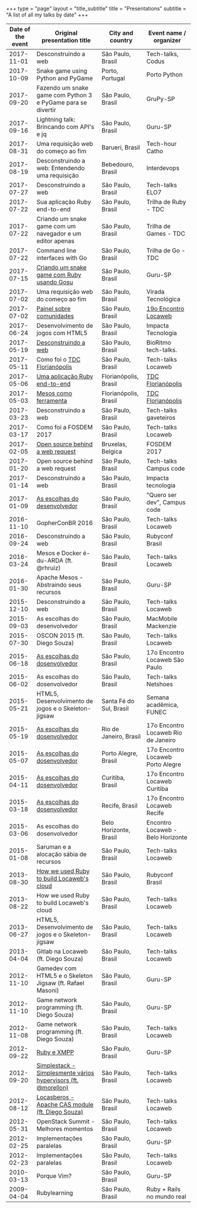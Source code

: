 +++
type = "page"
layout = "title_subtitle"
title = "Presentations"
subtitle = "A list of all my talks by date"
+++

Date of the event  | Original presentation title                              | City and country  | Event name / organizer
-------------- | ------------------------------------------------------------ | ----------------- | ------------------------
2017-11-01     | Desconstruindo a web                                         | São Paulo, Brasil | Tech-talks, Codus
2017-10-09     | Snake game using Python and PyGame                           | Porto, Portugal   | Porto Python
2017-09-20     | Fazendo um snake game com Python 3 e PyGame para se divertir | São Paulo, Brasil | GruPy-SP
2017-09-16     | Lightning talk: Brincando com API's e jq                     | São Paulo, Brasil | Guru-SP
2017-08-31     | Uma requisição web do começo ao fim                          | Barueri, Brasil   | Tech-hour Catho
2017-08-19     | Desconstruindo a web: Entendendo uma requisição              | Bebedouro, Brasil | Interdevops
2017-07-27     | Desconstruindo a web                                         | São Paulo, Brasil | Tech-talks ELO7
2017-07-22     | Sua aplicação Ruby end-to-end                                | São Paulo, Brasil | Trilha de Ruby - TDC
2017-07-22     | Criando um snake game com um navegador e um editor apenas    | São Paulo, Brasil | Trilha de Games - TDC
2017-07-22     | Command line interfaces with Go                              | São Paulo, Brasil | Trilha de Go - TDC
2017-07-15     | [Criando um snake game com Ruby usando Gosu](https://www.youtube.com/watch?v=bcQaQVJkVbw) | São Paulo, Brasil | Guru-SP
2017-07-02     | Uma requisição web do começo ao fim                          | São Paulo, Brasil | Virada Tecnológica
2017-07-02     | [Painel sobre comunidades](https://pbs.twimg.com/media/DDarqhkW0AAuuJT.jpg:large) | São Paulo, Brasil | [19o Encontro Locaweb](http://eventos.locaweb.com.br/eventos-anteriores/19o-encontro-locaweb-sao-paulo/)
2017-06-24     | Desenvolvimento de jogos com HTML5                           | São Paulo, Brasil | Impacta Tecnologia
2017-05-19     | [Desconstruindo a web](http://cege.la/OSc9Yb)                | São Paulo, Brasil | BioRitmo tech-talks.
2017-05-11     | Como foi o [TDC Florianópolis](http://www.thedevelopersconference.com.br/tdc/2017/florianopolis/trilhas) | São Paulo, Brasil | Tech-talks Locaweb
2017-05-06     | [Uma aplicação Ruby end-to-end](https://www.eventials.com/Globalcode/sabado-a-tarde-tdconline-floripa-2017-stadium/) | Florianópolis, Brasil | [TDC Florianópolis](http://www.thedevelopersconference.com.br/tdc/2017/florianopolis/trilhas)
2017-05-03     | [Mesos como ferramenta](https://www.eventials.com/Globalcode/quarta-a-tarde-tdconline-floripa-2017-stadium/) | Florianópolis, Brasil | [TDC Florianópolis](http://www.thedevelopersconference.com.br/tdc/2017/florianopolis/trilhas)
2017-03-23     | Desconstruindo a web                                         | São Paulo, Brasil | Tech-talks gaveteiros
2017-03-17     | Como foi a FOSDEM 2017                                       | São Paulo, Brasil | Tech-talks Locaweb
2017-02-05     | [Open source behind a web request](https://fosdem.org/2017/schedule/event/desktops_open_source_behind_web_request/) | Bruxelas, Belgica | FOSDEM 2017
2017-01-20     | Open source behind a web request                             | São Paulo, Brasil | Tech-talks Campus code
2017-01-14     | Desconstruindo a web                                         | São Paulo, Brasil | Impacta tecnologia
2017-01-09     | [As escolhas do desenvolvedor](https://pbs.twimg.com/media/C1vn7x1XcAQKbxk.jpg:large) | São Paulo, Brasil | "Quero ser dev", Campus code
2016-11-10     | GopherConBR 2016                                             | São Paulo, Brasil | Tech-talks Locaweb
2016-09-24     | Desconstruindo a web                                         | São Paulo, Brasil | Rubyconf Brasil
2016-03-24     | Mesos e Docker é-du-ARDA (ft. @rhruiz)                       | São Paulo, Brasil | Tech-talks Locaweb
2016-01-30     | Apache Mesos - Abstraindo seus recursos                      | São Paulo, Brasil | Guru-SP
2015-12-10     | Desconstruindo a web                                         | São Paulo, Brasil | Tech-talks Locaweb
2015-09-03     | As escolhas do desenvolvedor                                 | São Paulo, Brasil | MacMobile Mackenzie
2015-07-30     | OSCON 2015 (ft. Diego Souza)                                 | São Paulo, Brasil | Tech-talks Locaweb
2015-06-18     | [As escolhas do dosenvolvedor](https://en.eventials.com/locaweb/as-escolhas-do-desenvolvedor-com-willian-molinari-a-k-a-pothix/) | São Paulo, Brasil | 17o Encontro Locaweb São Paulo
2015-06-02     | As escolhas do dosenvolvedor                                 | São Paulo, Brasil | Tech-talks Netshoes
2015-05-21     | HTML5, Desenvolvimento de jogos e o Skeleton-jigsaw          | Santa Fé do Sul, Brasil | Semana acadêmica, FUNEC
2015-05-19     | [As escolhas do dosenvolvedor](https://www.flickr.com/photos/locaweb/17899298832/in/album-72157652754664218/) | Rio de Janeiro, Brasil | 17o Encontro Locaweb Rio de Janeiro
2015-05-07     | [As escolhas do dosenvolvedor](https://www.flickr.com/photos/locaweb/16984105713/in/album-72157652339858570/) | Porto Alegre, Brasil | 17o Encontro Locaweb Porto Alegre
2015-04-11     | [As escolhas do dosenvolvedor](https://www.flickr.com/photos/locaweb/17049929540/in/album-72157651709980410/) | Curitiba, Brasil | 17o Encontro Locaweb Curitiba
2015-03-18     | [As escolhas do dosenvolvedor](https://www.flickr.com/photos/locaweb/17030159317/in/album-72157649789309524/) | Recife, Brasil | 17o Encontro Locaweb Recife
2015-03-06     | As escolhas do dosenvolvedor                                 | Belo Horizonte, Brasil | Encontro Locaweb - Belo Horizonte
2015-01-08     | Saruman e a alocação sábia de recursos                       | São Paulo, Brasil | Tech-talks Locaweb
2013-08-30     | [How we used Ruby to build Locaweb's cloud](http://blog.locaweb.com.br/wp-content/uploads/2013/09/9661272889_efdc32ca3e_b.jpg) | São Paulo, Brasil | Rubyconf Brasil
2013-08-22     | How we used Ruby to build Locaweb's cloud                    | São Paulo, Brasil | Tech-talks Locaweb
2013-06-27     | HTML5, Desenvolvimento de jogos e o Skeleton-jigsaw          | São Paulo, Brasil | Tech-talks Locaweb
2013-04-04     | Gitlab na Locaweb (ft. Diego Souza)                          | São Paulo, Brasil | Tech-talks Locaweb
2012-11-10     | Gamedev com HTML5 e o Skeleton Jigsaw (ft. Rafael Masoni)    | São Paulo, Brasil | Guru-SP
2012-11-10     | Game network programming (ft. Diego Souza)                   | São Paulo, Brasil | Guru-SP
2012-11-08     | Game network programming (ft. Diego Souza)                   | São Paulo, Brasil | Tech-talks Locaweb
2012-09-22     | [Ruby e XMPP](https://www.youtube.com/watch?v=HDsxF0bCInI)   | São Paulo, Brasil | Guru-SP
2012-09-20     | [Simplestack - Simplesmente vários hypervisors (ft. @morellon)](/images/speaking/simplestack.jpg) | São Paulo, Brasil | Tech-talks Locaweb
2012-08-12     | [Locasberos - Apache CAS module (ft. Diego Souza)](http://www.slideshare.net/PotHix/locasberos) | São Paulo, Brasil | Tech-talks Locaweb
2012-05-31     | OpenStack Summit - Melhores momentos                         | São Paulo, Brasil | Tech-talks Locaweb
2012-02-25     | Implementações paralelas                                     | São Paulo, Brasil | Guru-SP
2012-02-23     | Implementações paralelas                                     | São Paulo, Brasil | Tech-talks Locaweb
2010-03-13     | Porque Vim?                                                  | São Paulo, Brasil | Guru-SP
2009-04-04     | Rubylearning                                                 | São Paulo, Brasil | Ruby + Rails no mundo real
